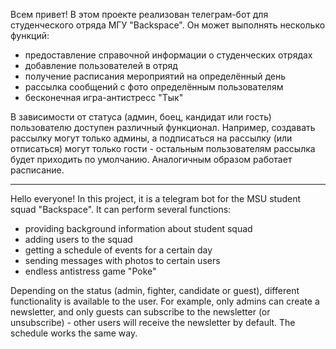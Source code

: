 Всем привет!
В этом проекте реализован телеграм-бот для студенческого отряда МГУ "Backspace". Он может выполнять несколько функций: 
- предоставление справочной информации о студенческих отрядах
- добавление пользователей в отряд
- получение расписания мероприятий на определённый день
- рассылка сообщений с фото определённым пользователям
- бесконечная игра-антистресс "Тык"

В зависимости от статуса (админ, боец, кандидат или гость) пользователю доступен различный функционал. Например, создавать рассылку могут только админы, а подписаться на рассылку (или отписаться) могут только гости - остальным пользователям рассылка будет приходить по умолчанию. Аналогичным образом работает расписание. 

--------------------------------------------------------------------------------------

Hello everyone!
In this project, it is a telegram bot for the MSU student squad "Backspace". It can perform several functions: 
- providing background information about student squad
- adding users to the squad
- getting a schedule of events for a certain day
- sending messages with photos to certain users
- endless antistress game "Poke"

Depending on the status (admin, fighter, candidate or guest), different functionality is available to the user. For example, only admins can create a newsletter, and only guests can subscribe to the newsletter (or unsubscribe) - other users will receive the newsletter by default. The schedule works the same way.
